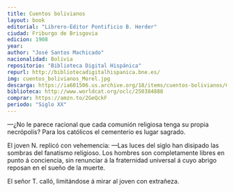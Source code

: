 ```yaml
---
title: Cuentos bolivianos
layout: book
editorial: "Librero-Editor Pontificio B. Herder"
ciudad: Friburgo de Brisgovia
edicion: 1908
year: 
author: "José Santos Machicado"
nacionalidad: Bolivia
repositorio: "Biblioteca Digital Hispánica"
repurl: http://bibliotecadigitalhispanica.bne.es/
img: cuentos_bolivianos_Morel.jpg
descarga: https://ia601506.us.archive.org/18/items/cuentos-bolivianos/Cuentos%20bolivianos.pdf
biblioteca: http://www.worldcat.org/oclc/250384888
comprar: https://amzn.to/2GeQckF
periodo: "Siglo XX"
---
```

 
 
—¿No le parece racional que cada comunión religiosa tenga su propia necrópolis? Para los católicos el cementerio es lugar sagrado. 
 
El joven N. replicó con vehemencia: —Las luces del siglo han disipado las sombras del fanatismo religioso. Los hombres son completamente libres en punto á conciencia, sin renunciar á la fraternidad universal á cuyo abrigo reposan en el sueño de la muerte. 
 
El señor T. calló, limitándose á mirar al joven con extrañeza.
